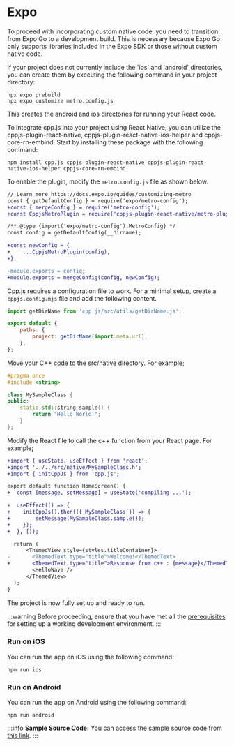# Expo
To proceed with incorporating custom native code, you need to transition from Expo Go to a development build. This is necessary because Expo Go only supports libraries included in the Expo SDK or those without custom native code.

If your project does not currently include the 'ios' and 'android' directories, you can create them by executing the following command in your project directory:

```shell
npx expo prebuild
npx expo customize metro.config.js
```
This creates the android and ios directories for running your React code.

To integrate cpp.js into your project using React Native, you can utilize the cppjs-plugin-react-native, cppjs-plugin-react-native-ios-helper and cppjs-core-rn-embind. Start by installing these package with the following command:

```shell npm2yarn
npm install cpp.js cppjs-plugin-react-native cppjs-plugin-react-native-ios-helper cppjs-core-rn-embind
```

To enable the plugin, modify the `metro.config.js` file as shown below.

```diff title="metro.config.js"
// Learn more https://docs.expo.io/guides/customizing-metro
const { getDefaultConfig } = require('expo/metro-config');
+const { mergeConfig } = require('metro-config');
+const CppjsMetroPlugin = require('cppjs-plugin-react-native/metro-plugin.cjs');

/** @type {import('expo/metro-config').MetroConfig} */
const config = getDefaultConfig(__dirname);

+const newConfig = {
+    ...CppjsMetroPlugin(config),
+};

-module.exports = config;
+module.exports = mergeConfig(config, newConfig);
```

Cpp.js requires a configuration file to work. For a minimal setup, create a `cppjs.config.mjs` file and add the following content.

```js title="cppjs.config.mjs"
import getDirName from 'cpp.js/src/utils/getDirName.js';

export default {
    paths: {
        project: getDirName(import.meta.url),
    },
};
```

Move your C++ code to the src/native directory. For example;

```cpp title="src/native/MySampleClass.h"
#pragma once
#include <string>

class MySampleClass {
public:
    static std::string sample() {
        return "Hello World!";
    }
};
```

Modify the React file to call the c++ function from your React page. For example;

```diff title="app/(tabs)/index.tsx"
+import { useState, useEffect } from 'react';
+import '../../src/native/MySampleClass.h';
+import { initCppJs } from 'cpp.js';

export default function HomeScreen() {
+  const [message, setMessage] = useState('compiling ...');

+  useEffect(() => {
+    initCppJs().then(({ MySampleClass }) => {
+        setMessage(MySampleClass.sample());
+    });
+  }, []);

  return (
      <ThemedView style={styles.titleContainer}>
-       <ThemedText type="title">Welcome!</ThemedText>
+       <ThemedText type="title">Response from c++ : {message}</ThemedText>
        <HelloWave />
      </ThemedView>
  );
}
```

The project is now fully set up and ready to run.

:::warning
Before proceeding, ensure that you have met all the [prerequisites](/docs/guide/getting-started/prerequisites) for setting up a working development environment.
:::

### Run on iOS
You can run the app on iOS using the following command:

```shell npm2yarn
npm run ios
```

### Run on Android
You can run the app on Android using the following command:

```shell npm2yarn
npm run android
```

:::info
**Sample Source Code:** You can access the sample source code from [this link](https://github.com/bugra9/cpp.js/tree/main/samples/cppjs-sample-mobile-reactnative-expo).
:::

